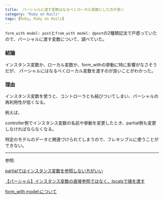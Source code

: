 ```yaml
---
title:  パーシャルに渡す変数はなるべくローカル変数にした方が良い
category: "Ruby on Rails"
tags: [Ruby, Ruby on Rails]
---
```


`form_with model: post`と`from_with model: @post`の2種類記法で戸惑っていたので、パーシャルに渡す変数について、調べていた。

### 結論

インスタンス変数か、ローカル変数か、form_withの挙動に特に影響がなさそうだが、
パーシャルにはなるべくローカル変数を渡すのが良いことがわかった。

### 理由
インスタンス変数を使うと、コントローラとも結びついてしまい、パーシャルの再利用性が低くなる。

例えば、

controller側でインスタンス変数の名前や挙動を変更したとき、partial側も変更しなければならなくなる。

特定のモデルのデータと関連づけられてしまうので、フレキシブルに使うことができない。

---
参照:

[partialではインスタンス変数を参照しない方がいい](https://qiita.com/mom0tomo/items/e1e3fd29729b2d112a48)

[【パーシャル】インスタンス変数の直接参照ではなく、localsで値を渡す](https://forest-valley17.hatenablog.com/entry/2018/10/15/104936)

[form_with model:について](https://www.sejuku.net/plus/question/detail/14961)